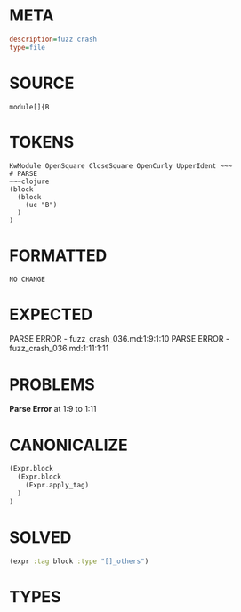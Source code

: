# META
~~~ini
description=fuzz crash
type=file
~~~
# SOURCE
~~~roc
module[]{B
~~~
# TOKENS
~~~text
KwModule OpenSquare CloseSquare OpenCurly UpperIdent ~~~
# PARSE
~~~clojure
(block
  (block
    (uc "B")
  )
)
~~~
# FORMATTED
~~~roc
NO CHANGE
~~~
# EXPECTED
PARSE ERROR - fuzz_crash_036.md:1:9:1:10
PARSE ERROR - fuzz_crash_036.md:1:11:1:11
# PROBLEMS
**Parse Error**
at 1:9 to 1:11

# CANONICALIZE
~~~clojure
(Expr.block
  (Expr.block
    (Expr.apply_tag)
  )
)
~~~
# SOLVED
~~~clojure
(expr :tag block :type "[]_others")
~~~
# TYPES
~~~roc
~~~
